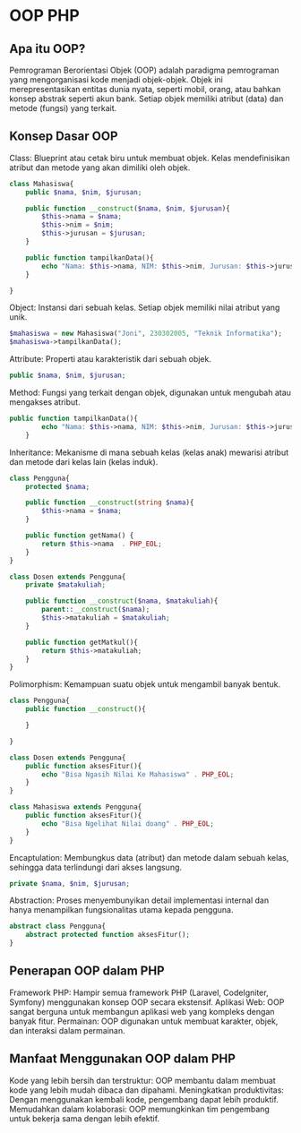 # OOP PHP

## Apa itu OOP?

Pemrograman Berorientasi Objek (OOP) adalah paradigma pemrograman yang mengorganisasi kode menjadi objek-objek. Objek ini merepresentasikan entitas dunia nyata, seperti mobil, orang, atau bahkan konsep abstrak seperti akun bank. Setiap objek memiliki atribut (data) dan metode (fungsi) yang terkait.

## Konsep Dasar OOP

Class: Blueprint atau cetak biru untuk membuat objek. Kelas mendefinisikan atribut dan metode yang akan dimiliki oleh objek.

```php
class Mahasiswa{
    public $nama, $nim, $jurusan;

    public function __construct($nama, $nim, $jurusan){
        $this->nama = $nama;
        $this->nim = $nim;
        $this->jurusan = $jurusan;
    }

    public function tampilkanData(){
        echo "Nama: $this->nama, NIM: $this->nim, Jurusan: $this->jurusan";
    }

}
```


Object: Instansi dari sebuah kelas. Setiap objek memiliki nilai atribut yang unik.

```php
$mahasiswa = new Mahasiswa("Joni", 230302005, "Teknik Informatika");
$mahasiswa->tampilkanData();
```


Attribute: Properti atau karakteristik dari sebuah objek.

```php
public $nama, $nim, $jurusan;
```


Method: Fungsi yang terkait dengan objek, digunakan untuk mengubah atau mengakses atribut.

```php
public function tampilkanData(){
        echo "Nama: $this->nama, NIM: $this->nim, Jurusan: $this->jurusan";
    }
```


Inheritance: Mekanisme di mana sebuah kelas (kelas anak) mewarisi atribut dan metode dari kelas lain (kelas induk).

```php
class Pengguna{
    protected $nama;

    public function __construct(string $nama){
        $this->nama = $nama;
    }   

    public function getNama() {
        return $this->nama  . PHP_EOL;
    }
}

class Dosen extends Pengguna{
    private $matakuliah;

    public function __construct($nama, $matakuliah){
        parent::__construct($nama);
        $this->matakuliah = $matakuliah;
    }

    public function getMatkul(){
        return $this->matakuliah;
    }
}
```


Polimorphism: Kemampuan suatu objek untuk mengambil banyak bentuk.

```php
class Pengguna{
    public function __construct(){

    }

}

class Dosen extends Pengguna{
    public function aksesFitur(){
        echo "Bisa Ngasih Nilai Ke Mahasiswa" . PHP_EOL;
    }
}

class Mahasiswa extends Pengguna{
    public function aksesFitur(){
        echo "Bisa Ngelihat Nilai doang" . PHP_EOL;
    }
}
```


Encaptulation: Membungkus data (atribut) dan metode dalam sebuah kelas, sehingga data terlindungi dari akses langsung.

```php
private $nama, $nim, $jurusan;

```


Abstraction: Proses menyembunyikan detail implementasi internal dan
hanya menampilkan fungsionalitas utama kepada pengguna. 

```php
abstract class Pengguna{
    abstract protected function aksesFitur();
}
```


## Penerapan OOP dalam PHP

Framework PHP: Hampir semua framework PHP (Laravel, CodeIgniter, Symfony) menggunakan konsep OOP secara ekstensif.
Aplikasi Web: OOP sangat berguna untuk membangun aplikasi web yang kompleks dengan banyak fitur.
Permainan: OOP digunakan untuk membuat karakter, objek, dan interaksi dalam permainan.

## Manfaat Menggunakan OOP dalam PHP

Kode yang lebih bersih dan terstruktur: OOP membantu dalam membuat kode yang lebih mudah dibaca dan dipahami.
Meningkatkan produktivitas: Dengan menggunakan kembali kode, pengembang dapat lebih produktif.
Memudahkan dalam kolaborasi: OOP memungkinkan tim pengembang untuk bekerja sama dengan lebih efektif.
